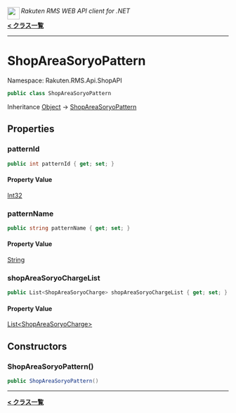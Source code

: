 <img align="left" style="height: 2em;" src="https://webservice.rakuten.co.jp/favicon.ico"><em>Rakuten RMS WEB API client for .NET</em>

[**< クラス一覧**](./)
- - -

# ShopAreaSoryoPattern

Namespace: Rakuten.RMS.Api.ShopAPI

```csharp
public class ShopAreaSoryoPattern
```

Inheritance [Object](https://docs.microsoft.com/en-us/dotnet/api/system.object) → [ShopAreaSoryoPattern](./rakuten.rms.api.shopapi.shopareasoryopattern)

## Properties

### <a id="properties-patternid"/>**patternId**

```csharp
public int patternId { get; set; }
```

#### Property Value

[Int32](https://docs.microsoft.com/en-us/dotnet/api/system.int32)<br>

### <a id="properties-patternname"/>**patternName**

```csharp
public string patternName { get; set; }
```

#### Property Value

[String](https://docs.microsoft.com/en-us/dotnet/api/system.string)<br>

### <a id="properties-shopareasoryochargelist"/>**shopAreaSoryoChargeList**

```csharp
public List<ShopAreaSoryoCharge> shopAreaSoryoChargeList { get; set; }
```

#### Property Value

[List&lt;ShopAreaSoryoCharge&gt;](https://docs.microsoft.com/en-us/dotnet/api/system.collections.generic.list-1)<br>

## Constructors

### <a id="constructors-.ctor"/>**ShopAreaSoryoPattern()**

```csharp
public ShopAreaSoryoPattern()
```


- - -
[**< クラス一覧**](./)
